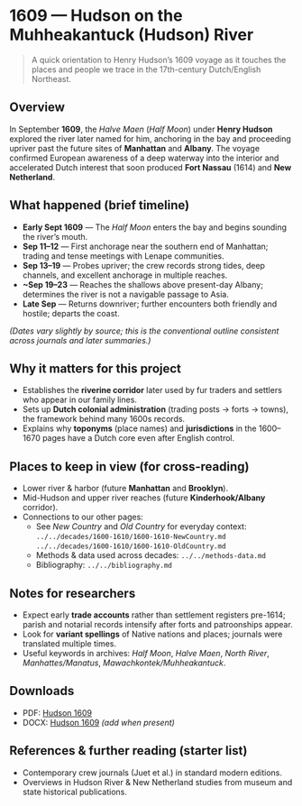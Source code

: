 # 1609 — Hudson on the Muhheakantuck (Hudson) River

> A quick orientation to Henry Hudson’s 1609 voyage as it touches the places and people we trace in the 17th-century Dutch/English Northeast.

## Overview
In September **1609**, the *Halve Maen* (*Half Moon*) under **Henry Hudson** explored the river later named for him, anchoring in the bay and proceeding upriver past the future sites of **Manhattan** and **Albany**. The voyage confirmed European awareness of a deep waterway into the interior and accelerated Dutch interest that soon produced **Fort Nassau** (1614) and **New Netherland**.

## What happened (brief timeline)
- **Early Sept 1609** — The *Half Moon* enters the bay and begins sounding the river’s mouth.
- **Sep 11–12** — First anchorage near the southern end of Manhattan; trading and tense meetings with Lenape communities.
- **Sep 13–19** — Probes upriver; the crew records strong tides, deep channels, and excellent anchorage in multiple reaches.
- **~Sep 19–23** — Reaches the shallows above present-day Albany; determines the river is not a navigable passage to Asia.
- **Late Sep** — Returns downriver; further encounters both friendly and hostile; departs the coast.

*(Dates vary slightly by source; this is the conventional outline consistent across journals and later summaries.)*

## Why it matters for this project
- Establishes the **riverine corridor** later used by fur traders and settlers who appear in our family lines.
- Sets up **Dutch colonial administration** (trading posts → forts → towns), the framework behind many 1600s records.
- Explains why **toponyms** (place names) and **jurisdictions** in the 1600–1670 pages have a Dutch core even after English control.

## Places to keep in view (for cross-reading)
- Lower river & harbor (future **Manhattan** and **Brooklyn**).
- Mid-Hudson and upper river reaches (future **Kinderhook/Albany** corridor).
- Connections to our other pages:
  - See *New Country* and *Old Country* for everyday context:  
    `../../decades/1600-1610/1600-1610-NewCountry.md`  
    `../../decades/1600-1610/1600-1610-OldCountry.md`
  - Methods & data used across decades: `../../methods-data.md`
  - Bibliography: `../../bibliography.md`

## Notes for researchers
- Expect early **trade accounts** rather than settlement registers pre-1614; parish and notarial records intensify after forts and patroonships appear.
- Look for **variant spellings** of Native nations and places; journals were translated multiple times.
- Useful keywords in archives: *Half Moon*, *Halve Maen*, *North River*, *Manhattes/Manatus*, *Mawachkontek/Muhheakantuck*.

## Downloads
- PDF:  [Hudson 1609](../../downloads/decades/1600-1610/Hudson%201609.pdf)
- DOCX: [Hudson 1609](../../downloads/decades/1600-1610/Hudson%201609.docx) *(add when present)*

## References & further reading (starter list)
- Contemporary crew journals (Juet et al.) in standard modern editions.
- Overviews in Hudson River & New Netherland studies from museum and state historical publications.
